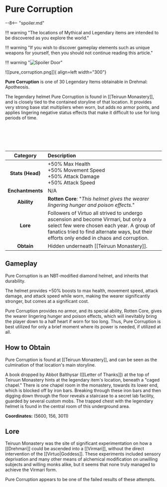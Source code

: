 # Pure Corruption

--8<-- "spoiler.md"

!!! warning "The locations of Mythical and Legendary items are intended to be discovered as you explore the world."

!!! warning "If you wish to discover gameplay elements such as unique weapons for yourself, then you should not continue reading this article."

!!! warning "![Spoiler Door](/assets/img/spoiler_door.png)"

![[pure_corruption.png]]{ align=left width="300"}

**Pure Corruption** is one of 30 Legendary Items obtainable in Drehmal: Apotheosis.

The legendary helmet Pure Corruption is found in [[Teiruun Monastery]], and is closely tied to the contained storyline of that location. It provides very strong base stat multipliers when worn, but adds no armor points, and applies lingering negative status effects that make it difficult to use for long periods of time.

<br> <br> <br> <br>

| Category | Description |
|:--------------------------------:|:-----------------------------------------------------------------------------------------------------------------------------------------------------------------------------|
| **Stats (Head)**              | +50% Max Health <br> +50% Movement Speed <br> +50% Attack Damage <br> +50% Attack Speed      |
| **Enchantments**              | N/A |
| **Ability**                   | **Rotten Core**: "*This helmet gives the wearer lingering hunger and poison effects.*" |
| **Lore**                      | Followers of Virtuo all strived to undergo ascension and become Virmari, but only a select few were chosen each year. A group of fanatics tried to find alternate ways, but their efforts only ended in chaos and corruption. |
| **Obtain**                    | Hidden underneath [[Teiruun Monastery]].   |  

## Gameplay
Pure Corruption is an NBT-modified diamond helmet, and inherits that durability.

The helmet provides +50% boosts to max health, movement speed, attack damage, and attack speed while worn, making the wearer significantly stronger, but comes at a significant cost. 

Pure Corruption provides no armor, and its special ability, Rotten Core, gives the wearer lingering hunger and poison effects, which will inevitably bring the player down to a half heart if worn for too long. Thus, Pure Corruption is best utilized for only a brief moment where its power is needed, if utilized at all.

## How to Obtain
Pure Corruption is found at [[Teiruun Monastery]], and can be seen as the culmination of that location's main storyline.

A book dropped by Abbot Balthysar ([[Letter of Thanks]]) at the top of Teiruun Monastery hints at the legendary item's location, beneath a "caged chapel." There is one chapel room in the monastery, towards its lower end, which is blocked off by iron bars. Breaking through these iron bars and then digging down through the floor reveals a staircase to a secret lab facility, guarded by several custom mobs. The trapped chest with the legendary helmet is found in the central room of this underground area.

**Coordinates:** (5600, 156, 3011)

## Lore
Teiruun Monastery was the site of significant experimentation on how a [[Drehmari]] could be ascended into a [[Virmari]], without the direct intervention of the [[Virtuo|Goddess]]. These experiments included sensory deprivation and many other means of alchemical modification on unwilling subjects and willing monks alike, but it seems that none truly managed to achieve the Virmari form.

Pure Corruption appears to be one of the failed results of these attempts.
